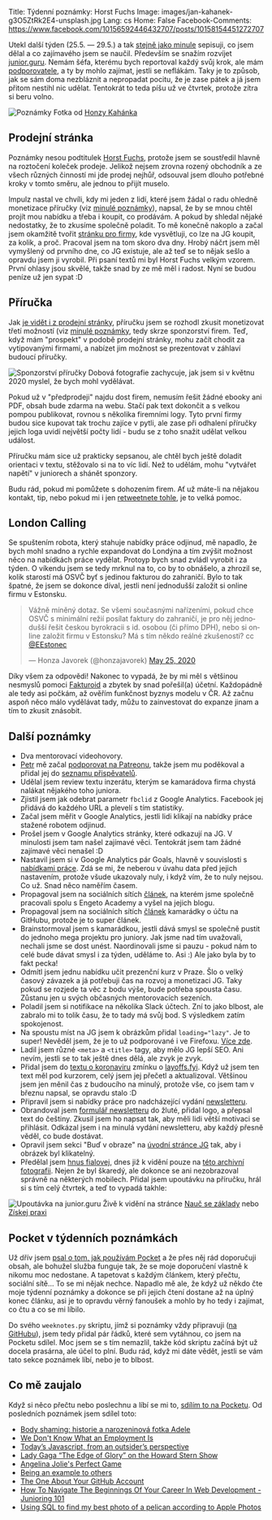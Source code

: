 Title: Týdenní poznámky: Horst Fuchs
Image: images/jan-kahanek-g3O5ZtRk2E4-unsplash.jpg
Lang: cs
Home: False
Facebook-Comments: https://www.facebook.com/10156592446432707/posts/10158154451272707


Utekl další týden (25.5. — 29.5.) a tak [stejně jako minule]({filename}/2020-05-22_tydenni-poznamky-robot-v-testovacim-provozu-monetizace-prirucky.md) sepisuji, co jsem dělal a co zajímavého jsem se naučil. Především se snažím rozvíjet [junior.guru](https://junior.guru/). Nemám šéfa, kterému bych reportoval každý svůj krok, ale mám [podporovatele](https://junior.guru/donate/), a ty by mohlo zajímat, jestli se neflákám. Taky je to způsob, jak se sám doma nezbláznit a nepropadat pocitu, že je zase pátek a já jsem přitom nestihl nic udělat. Tentokrát to teda píšu už ve čtvrtek, protože zítra si beru volno.

![Poznámky]({static}/images/jan-kahanek-g3O5ZtRk2E4-unsplash.jpg)
Fotka od [Honzy Kahánka](https://unsplash.com/@honza_kahanek)


## Prodejní stránka

Poznámky nesou podtitulek [Horst Fuchs](https://cs.wikipedia.org/wiki/Horst_Fuchs), protože jsem se soustředil hlavně na roztočení koleček prodeje. Jelikož nejsem zrovna rozený obchodník a ze všech různých činností mi jde prodej nejhůř, odsouval jsem dlouho potřebné kroky v tomto směru, ale jednou to přijít muselo.

Impulz nastal ve chvíli, kdy mi jeden z lidí, které jsem žádal o radu ohledně monetizace příručky (viz [minulé poznámky]({filename}/2020-05-22_tydenni-poznamky-robot-v-testovacim-provozu-monetizace-prirucky.md#prirucka-pro-juniory)), napsal, že by se mnou chtěl projít mou nabídku a třeba i koupit, co prodávám. A pokud by shledal nějaké nedostatky, že to zkusíme společně poladit. To mě konečně nakoplo a začal jsem okamžitě tvořit [stránku pro firmy](https://junior.guru/hire-juniors/), kde vysvětluji, co lze na JG koupit, za kolik, a proč. Pracoval jsem na tom skoro dva dny. Hrobý náčrt jsem měl vymyšlený od prvního dne, co JG existuje, ale až teď se to nějak sešlo a opravdu jsem ji vyrobil. Při psaní textů mi byl Horst Fuchs velkým vzorem. První ohlasy jsou skvělé, takže snad by ze mě měl i radost. Nyní se budou peníze už jen sypat :D


## Příručka

Jak [je vidět i z prodejní stránky](https://junior.guru/hire-juniors/#sponsor-handbook), příručku jsem se rozhodl zkusit monetizovat třetí možností (viz [minulé poznámky]({filename}/2020-05-22_tydenni-poznamky-robot-v-testovacim-provozu-monetizace-prirucky.md), tedy skrze sponzorství firem. Teď, když mám "prospekt" v podobě prodejní stránky, mohu začít chodit za vytipovanými firmami, a nabízet jim možnost se prezentovat v záhlaví budoucí příručky.

![Sponzorství příručky]({static}/images/sponzorstvi-prirucky.png)
Dobová fotografie zachycuje, jak jsem si v květnu 2020 myslel, že bych mohl vydělávat.

Pokud už v "předprodeji" najdu dost firem, nemusím řešit žádné ebooky ani PDF, obsah bude zdarma na webu. Stačí pak text dokončit a s velkou pompou publikovat, rovnou s několika firemními logy. Tyto první firmy budou sice kupovat tak trochu zajíce v pytli, ale zase při odhalení příručky jejich loga uvidí největší počty lidí - budu se z toho snažit udělat velkou událost.

Příručku mám sice už prakticky sepsanou, ale chtěl bych ještě doladit orientaci v textu, stěžovalo si na to víc lidí. Než to udělám, mohu "vytvářet napětí" v juniorech a shánět sponzory.

Budu rád, pokud mi pomůžete s dohozením firem. Ať už máte-li na nějakou kontakt, tip, nebo pokud mi i jen [retweetnete tohle](https://twitter.com/honzajavorek/status/1266026163216007174), je to velká pomoc.


## London Calling

Se spuštením robota, který stahuje nabídky práce odjinud, mě napadlo, že bych mohl snadno a rychle expandovat do Londýna a tím zvýšit možnost něco na nabídkách práce vydělat. Protoyp bych snad zvládl vyrobit i za týden. O víkendu jsem se tedy mrknul na to, co by to obnášelo, a zhrozil se, kolik starostí má OSVČ byť s jedinou fakturou do zahraničí. Bylo to tak špatné, že jsem se dokonce díval, jestli není jednodušší založit si online firmu v Estonsku.

<blockquote class="twitter-tweet"><p lang="cs" dir="ltr">Vážně míněný dotaz. Se všemi současnými nařízeními, pokud chce OSVČ s minimální režií posílat faktury do zahraničí, je pro něj jednodušší řešit českou byrokracii s id. osobou (či přímo DPH), nebo si online založit firmu v Estonsku? Má s tím někdo reálné zkušenosti? cc <a href="https://twitter.com/EEstonec?ref_src=twsrc%5Etfw">@EEstonec</a></p>&mdash; Honza Javorek (@honzajavorek) <a href="https://twitter.com/honzajavorek/status/1264889199360118784?ref_src=twsrc%5Etfw">May 25, 2020</a></blockquote>

Díky všem za odpovědi! Nakonec to vypadá, že by mi měl s většinou nesmyslů pomoci [Fakturoid](https://www.fakturoid.cz/) a zbytek by snad pořešil(a) účetní. Každopádně ale tedy asi počkám, až ověřím funkčnost byznys modelu v ČR. Až začnu aspoň něco málo vydělávat tady, můžu to zainvestovat do expanze jinam a tím to zkusit znásobit.


## Další poznámky

- Dva mentorovací videohovory.
- [Petr](http://encukou.cz/) mě začal [podporovat na Patreonu](https://www.patreon.com/honzajavorek), takže jsem mu poděkoval a přidal jej do [seznamu přispěvatelů](https://junior.guru/donate/#sponsors).
- Udělal jsem review textu inzerátu, kterým se kamarádova firma chystá nalákat nějakého toho juniora.
- Zjistil jsem jak odebrat parametr `fbclid` z Google Analytics. Facebook jej přidává do každého URL a plevelí s tím statistiky.
- Začal jsem měřit v Google Analytics, jestli lidi klikají na nabídky práce stažené robotem odjinud.
- Prošel jsem v Google Analytics stránky, které odkazují na JG. V minulosti jsem tam našel zajímavé věci. Tentokrát jsem tam žádné zajímavé věci nenašel :D
- Nastavil jsem si v Google Analytics pár Goals, hlavně v souvislosti s [nabídkami práce](https://junior.guru/jobs/). Zdá se mi, že neberou v úvahu data před jejich nastavením, protože všude ukazovaly nuly, i když vím, že to nuly nejsou. Co už. Snad něco naměřím časem.
- Propagoval jsem na sociálních sítích [článek](https://engeto.cz/blog/novinky/dopady-pandemie-covid-19-s-honzou-javorkem/), na kterém jsme společně pracovali spolu s Engeto Academy a vyšel na jejich blogu.
- Propagoval jsem na sociálních sítích [článek](https://dariagrudzien.com/posts/the-one-about-your-github-account/) kamarádky o účtu na GitHubu, protože je to super článek.
- Brainstormoval jsem s kamarádkou, jestli dává smysl se společně pustit do jednoho  mega projektu pro juniory. Jak jsme nad tím uvažovali, nechali jsme se dost unést. Naordinovali jsme si pauzu - pokud nám to celé bude dávat smysl i za týden, uděláme to. Asi :) Ale jako byla by to fakt pecka!
- Odmítl jsem jednu nabídku učit prezenční kurz v Praze. Šlo o velký časový závazek a já potřebuji čas na rozvoj a monetizaci JG. Taky pokud se rozjede ta věc z bodu výše, bude potřeba spousta času. Zůstanu jen u svých občasných mentorovacích sezeních.
- Poladil jsem si notifikace na několika Slack účtech. Zní to jako blbost, ale zabralo mi to tolik času, že to tady má svůj bod. S výsledkem zatím spokojenost.
- Na spoustu míst na JG jsem k obrázkům přidal `loading="lazy"`. Je to super! Nevěděl jsem, že je to už podporované i ve Firefoxu. [Více zde](https://www.jakpsatweb.cz/clanky/lazy-loading.html).
- Ladil jsem různé `<meta>` a `<title>` tagy, aby mělo JG lepší SEO. Ani nevím, jestli se to tak ještě dnes dělá, ale zvyk je zvyk.
- Přidal jsem do [textu o koronaviru](https://junior.guru/learn/#covid19) zmínku o [layoffs.fyi](https://layoffs.fyi/tracker/). Když už jsem ten text měl pod kurzorem, celý jsem jej přečetl a aktualizoval. Většinou jsem jen měnil čas z budoucího na minulý, protože vše, co jsem tam v březnu napsal, se opravdu stalo :D
- Připravil jsem si nabídky práce pro nadcházející vydání [newsletteru](http://eepurl.com/gyG8Bb).
- Obrandoval jsem [formulář newsletteru](http://eepurl.com/gyG8Bb) do žluté, přidal logo, a přepsal text do češtiny. Zkusil jsem ho napsat tak, aby měli lidi větší motivaci se přihlásit. Odkázal jsem i na minulá vydání newsletteru, aby každý přesně věděl, co bude dostávat.
- Opravil jsem sekci "Buď v obraze" na [úvodní stránce JG](https://junior.guru/) tak, aby i obrázek byl klikatelný.
- Předělal jsem [hnus fialovej](https://twitter.com/jazykovedma/status/1263802122233163776), dnes již k vidění pouze na [této archivní fotografii](https://www.instagram.com/p/B-sZJkhB_q2/). Nejen že byl škaredý, ale dokonce se ani nezobrazoval správně na některých mobilech. Přidal jsem upoutávku na příručku, hrál si s tím celý čtvrtek, a teď to vypadá takhle:

![Upoutávka na junior.guru]({static}/images/upoutavka.png)
Živě k vidění na stránce [Nauč se základy](https://junior.guru/learn/) nebo [Získej praxi](https://junior.guru/practice/)


## Pocket v týdenních poznámkách

Už dřív jsem [psal o tom, jak používám Pocket]({filename}/2020-02-04_how-i-consume-content.md) a že přes něj rád doporučuji obsah, ale bohužel služba funguje tak, že se moje doporučení vlastně k nikomu moc nedostane. A tapetovat s každým článkem, který přečtu, sociální sítě… To se mi nějak nechce. Napadlo mě ale, že když už někdo čte moje týdenní poznámky a dokonce se při jejich čtení dostane až na úplný konec článku, asi je to opravdu věrný fanoušek a mohlo by ho tedy i zajímat, co čtu a co se mi líbilo.

Do svého `weeknotes.py` skriptu, jímž si poznámky vždy připravuji ([na GitHubu](https://github.com/honzajavorek/honzajavorek.cz/blob/master/weeknotes.py)), jsem tedy přidal pár řádků, které sem vytáhnou, co jsem na Pocketu sdílel. Moc jsem se s tím nemazlil, takže kód skriptu začíná být už docela prasárna, ale účel to plní. Budu rád, když mi dáte vědět, jestli se vám tato sekce poznámek líbí, nebo je to blbost.


## Co mě zaujalo

Když si něco přečtu nebo poslechnu a líbí se mi to, [sdílím to na Pocketu](https://getpocket.com/@honzajavorek). Od posledních poznámek jsem sdílel toto:

- [Body shaming: historie a narozeninová fotka Adele](http://markething.cz/body-shaming)
- [We Don't Know What an Employment Is](https://almad.blog/essays/what-is-employment/)
- [Today’s Javascript, from an outsider’s perspective](http://lea.verou.me/2020/05/todays-javascript-from-an-outsiders-perspective/)
- [Lady Gaga “The Edge of Glory” on the Howard Stern Show](https://www.youtube.com/watch?v=r0X7PodqDSE&feature=share)
- [Angelina Jolie's Perfect Game](https://www.buzzfeed.com/annehelenpetersen/angelina-jolies-perfect-game)
- [Being an example to others](https://www.drmaciver.com/2019/09/being-an-example-to-others/)
- [The One About Your GitHub Account](https://dariagrudzien.com/posts/the-one-about-your-github-account/)
- [How To Navigate The Beginnings Of Your Career In Web Development - Junioring 101](https://www.codingbootcamp.cz/blog/alumni-stories/how-to-navigate-the-beginnings-of-your-career-in-web-development---junioring-101)
- [Using SQL to find my best photo of a pelican according to Apple Photos](https://simonwillison.net/2020/May/21/apple-photos-sqlite/)
